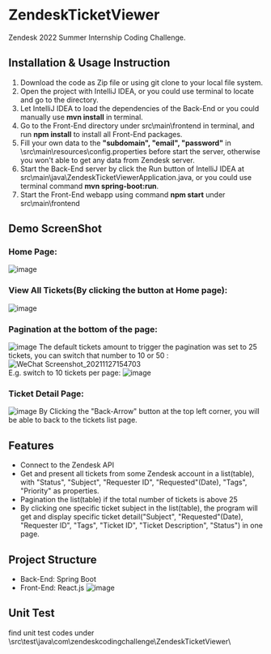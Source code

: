 # ZendeskTicketViewer
Zendesk 2022 Summer Internship Coding Challenge.

## Installation & Usage Instruction
1. Download the code as Zip file or using git clone to your local file system.
2. Open the project with IntelliJ IDEA, or you could use terminal to locate and go to the directory.
3. Let IntelliJ IDEA to load the dependencies of the Back-End or you could manually use **mvn install** in terminal.
4. Go to the Front-End directory under src\main\frontend in terminal, and run **npm install** to install all Front-End packages.
5. Fill your own data to the **"subdomain", "email", "password"** in \src\main\resources\config.properties before start the server, otherwise you won't able to get any data from Zendesk server.
6. Start the Back-End server by click the Run button of IntelliJ IDEA at src\main\java\ZendeskTicketViewerApplication.java, or you could use terminal command **mvn spring-boot:run**.
7. Start the Front-End webapp using command **npm start** under src\main\frontend 

## Demo ScreenShot
### Home Page: 
![image](https://user-images.githubusercontent.com/62904466/143723504-20361c93-50cc-4781-822a-630ac1b2d305.png)
### View All Tickets(By clicking the button at Home page):
![image](https://user-images.githubusercontent.com/62904466/143723537-6c19d091-22cf-43f2-a8c8-a600ee0e6e3e.png)
### Pagination at the bottom of the page: 
![image](https://user-images.githubusercontent.com/62904466/143723593-6c582ab0-d873-404c-8879-c3be6d0a490f.png)
The default tickets amount to trigger the pagination was set to 25 tickets, you can switch that number to 10 or 50 :
![WeChat Screenshot_20211127154703](https://user-images.githubusercontent.com/62904466/143723662-3ed29d3f-6da1-45c5-bd68-f8516324bc78.png)
<br />E.g. switch to 10 tickets per page:
![image](https://user-images.githubusercontent.com/62904466/143723676-a3627623-e838-43d4-a0a8-d826c391b5f8.png)
### Ticket Detail Page:
![image](https://user-images.githubusercontent.com/62904466/143723688-7bbe8180-c357-469a-be58-52ec38ad3558.png)
By Clicking the "Back-Arrow" button at the top left corner, you will be able to back to the tickets list page.

## Features
- Connect to the Zendesk API
- Get and present all tickets from some Zendesk account in a list(table), with "Status", "Subject", "Requester ID", "Requested"(Date), "Tags", "Priority" as properties.
- Pagination the list(table) if the total number of tickets is above 25
- By clicking one specific ticket subject in the list(table), the program will get and display specific ticket detail("Subject", "Requested"(Date), "Requester ID", "Tags", "Ticket ID", "Ticket Description", "Status") in one page.

## Project Structure
- Back-End: Spring Boot
- Front-End: React.js
![image](https://user-images.githubusercontent.com/62904466/143723148-7cd46c88-3795-499d-b122-0f4e790b36ab.png)

## Unit Test
find unit test codes under \src\test\java\com\zendeskcodingchallenge\ZendeskTicketViewer\
